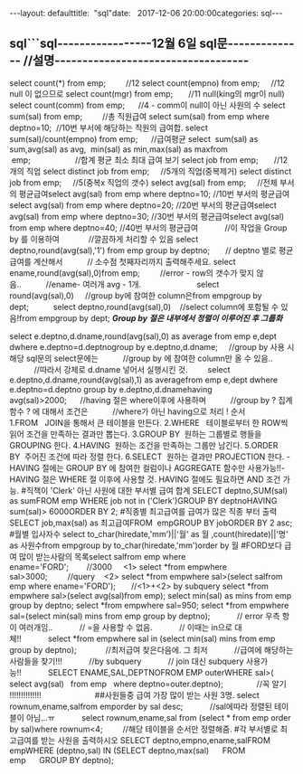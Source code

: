 ---layout: defaulttitle:  "sql"date:   2017-12-06 20:00:00categories: sql---
## sql```sql-----------------12월 6일 sql문-------------- //설명-----------------------------------
select count(*) from emp;         //12
select count(empno) from emp;     //12 null 이 없으므로
select count(mgr) from emp;       //11 null(king의 mgr이 null) 
select count(comm) from emp;      //4 - comm이 null이 아닌 사원의 수
select sum(sal) from emp;         //총 직원급여
select sum(sal) from emp where deptno=10;  //10번 부서에 해당하는 직원의 급여합.
select sum(sal)/count(empno) from emp;      //급여평균
select  sum(sal) as sum,avg(sal) as avg,  min(sal) as min,max(sal) as maxfrom  emp;                    //합계 평균 최소 최대 급여 보기
select job from emp;       //12개의 직업
select distinct job from emp;     //5개의 직업(중복제거)
select distinct job from emp;     //5(중복x 직업의 갯수)
select avg(sal) from emp;     //전체 부서의 평균급여select avg(sal) from emp where deptno=10; //10번 부서의 평균급여select avg(sal) from emp where deptno=20; //20번 부서의 평균급여select avg(sal) from emp where deptno=30; //30번 부서의 평균급여select avg(sal) from emp where deptno=40; //40번 부서의 평균급여
           //이 작업을 Group by 를 이용하여             //깔끔하게 처리할 수 있음
select deptno,round(avg(sal),'1') from emp group by deptno;       // deptno 별로 평균 급여를 계산해서           // 소수점 첫째자리까지 출력해주세요.
select ename,round(avg(sal),0)from emp;         //error - row의 갯수가 맞지 않음..           //ename- 여러개 avg - 1개.                         select round(avg(sal),0)     //group by에 참여한 column은from empgroup by dept;           select deptno,round(avg(sal),0)    //select column에 포함될 수 있음!from empgroup by dept;
*********************Group by 절은 내부에서 정렬이 이루어진 후 그룹화*********************

select e.deptno,d.dname,round(avg(sal),0) as average from emp e,dept dwhere e.deptno=d.deptnogroup by e.deptno,d.dname;     //group by 사용 시 해당 sql문의 select문에는           //group by 에 참여한 column만 올 수 있음..            //따라서 강제로 d.dname 넣어서 실행시킨 것.         select e.deptno,d.dname,round(avg(sal),1) as averagefrom emp e,dept dwhere e.deptno=d.deptno group by e.deptno,d.dnamehaving avg(sal)>2000;      //having 절은 where이후에 사용하며           //group by ? 집계함수 ? 에 대해서 조건은           //where가 아닌 having으로 처리 !
순서
1.FROM   JOIN을 통해서 큰 테이블을 만든다.
2.WHERE   테이블로부터 한 ROW씩 읽어 조건을 만족하는 결과만 뽑는다.
3.GROUP BY  원하는 그룹별로 행들을 GROUPING 한다.
4.HAVING  원하는 조건을 만족하는 그룹만 남긴다.
5.ORDER BY  주어진 조건에 따라 정렬 한다.
6.SELECT  원하는 결과만 PROJECTION 한다.
-HAVING 절에는 GROUP BY 에 참여한 컬럼이나 AGGREGATE 함수만 사용가능!!-HAVING 절은 WHERE 절 이후에 사용할 것. HAVING 절에도 필요하면 AND 조건 가능.
#직책이 'Clerk' 아닌 사원에 대한 부서별 급여 합계
SELECT deptno,SUM(sal) as sumFROM emp WHERE job not in ('Clerk')GROUP BY deptnoHAVING sum(sal)> 6000ORDER BY 2;
#직종별 최고급여를 급여가 많은 직종 부터 출력
SELECT job,max(sal) as 최고급여FROM  empGROUP BY jobORDER BY 2 asc;
#월별 입사자수
select to_char(hiredate,'mm')||'월' as 월 ,count(hiredate)||'명' as 사원수from empgroup by to_char(hiredate,'mm')order by 월
#FORD보다 급여 많이 받는사람의 목록select salfrom emp where ename='FORD';        //3000     <1>
select *from empwhere sal>3000;         //query    <2>
select *from empwhere sal>(select salfrom emp where ename='FORD');       //<1>+<2> by subquery
select *from empwhere sal>(select avg(sal)from emp);
select min(sal) as mins from emp group by deptno;
select *from empwhere sal=950;
select *from empwhere sal=(select min(sal) mins from emp group by deptno);            // error 우측 항이 여러개임..            // =을 사용할 수 없음.            // 이때는 in으로 대체!!            select *from empwhere sal in (select min(sal) mins from emp group by deptno);
            //최저급여 찾은다음에. 그 최저            //급여에 해당하는 사람들을 찾기!!!            //by subquery            // join 대신 subquery 사용가능!!            SELECT ENAME,SAL,DEPTNOFROM EMP outerWHERE sal>( select avg(sal)   from emp   where deptno=outer.deptno);               //꼭 알기 !!!!!!!!!!!!!!                        ##사원들중 급여 가장 많이 받는 사원 3명.
select rownum,ename,salfrom emporder by sal desc;            //sal에따라 정렬된 테이블이 아님...ㅠ            select rownum,ename,sal from (select * from emp order by sal)where rownum<4;         //해당 테이블을 순서만 정렬해줌.
#각 부서별로 최고급여를 받는 사원을 출력하시오
SELECT deptno,empno,ename,salFROM empWHERE (deptno,sal) IN (SELECT deptno,max(sal)      FROM emp      GROUP BY deptno);

```
